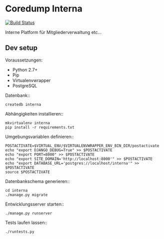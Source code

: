 Coredump Interna
================

[![Build Status](https://travis-ci.org/coredump-ch/interna.png?branch=master)](https://travis-ci.org/coredump-ch/interna)

Interne Platform für Mitgliederverwaltung etc...

Dev setup
---------

Voraussetzungen:

- Python 2.7+
- Pip
- Virtualenvwrapper
- PostgreSQL

Datenbank::

    createdb interna

Abhängigkeiten installieren::

    mkvirtualenv interna
    pip install -r requirements.txt

Umgebungsvariablen definieren::

    POSTACTIVATE=$VIRTUAL_ENV/$VIRTUALENVWRAPPER_ENV_BIN_DIR/postactivate
    echo "export DJANGO_DEBUG=True" >> $POSTACTIVATE
    echo "export PORT=8000" >> $POSTACTIVATE
    echo "export SITE_DOMAIN='http://localhost:8000'" >> $POSTACTIVATE
    echo "export DATABASE_URL='postgres://localhost/interna'" >> $POSTACTIVATE
    source $POSTACTIVATE

Datenbankschema generieren::

    cd interna
    ./manage.py migrate

Entwicklungsserver starten::

    ./manage.py runserver

Tests laufen lassen::

    ./runtests.py
